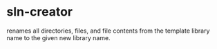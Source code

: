 # sln-creator
renames all directories, files, and file contents from the template library name to the given new library name.
